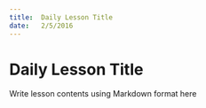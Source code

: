 ```yaml
---
title:  Daily Lesson Title
date:   2/5/2016
---
```


# Daily Lesson Title

Write lesson contents using Markdown format here